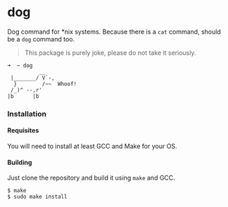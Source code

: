 # dog

Dog command for *nix systems. Because there is a `cat` command, should be a `dog` command too.

> This package is purely joke, please do not take it seriously.

```
➜  ~ dog
          __
 |_______/ V`-,
  }        /~~  Whoof!
 /_)^ --,r'
|b      |b
```


### Installation

#### Requisites

You will need to install at least GCC and Make for your OS.

#### Building

Just clone the repository and build it using `make` and GCC.

```shell
$ make
$ sudo make install
```